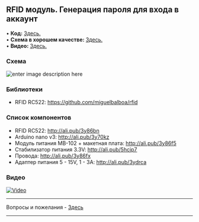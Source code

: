 ## RFID модуль. Генерация пароля для входа в аккаунт

• **Код:** [Здесь.](/all_here/104/code.txt)  
• **Схема в хорошем качестве:** [Здесь.](https://i.imgur.com/H8iyljh.jpg)  
• **Видео:** [Здесь.](https://youtu.be/W3l_Y6CUsN0)  

### Схема
![enter image description here](https://i.imgur.com/H8iyljh.jpg)

### Библиотеки
- RFID RC522: https://github.com/miguelbalboa/rfid

### Список компонентов
- RFID RC522: http://ali.pub/3y86bn  
- Arduino nano v3: http://ali.pub/3y70kz  
- Модуль питания MB-102 + макетная плата: http://ali.pub/3y86f5  
- Стабилизатор питания 3.3V: http://ali.pub/5hcjp7  
- Провода: http://ali.pub/3y86fx  
- Адаптер питания 5 - 15V, 1 - 3A: http://ali.pub/3ydrca  

### Видео
[![Video](https://img.youtube.com/vi/W3l_Y6CUsN0/maxresdefault.jpg)](https://youtu.be/W3l_Y6CUsN0)

---

Вопросы и пожелания - [Здесь](https://www.youtube.com/c/Bytevideo/)

---
